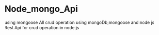 # Node_mongo_Api
using mongoose
All crud operation using mongoDb,mongoose and node js
Rest Api for crud operation in node js

